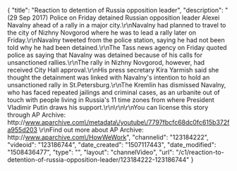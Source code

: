 {
    "title": "Reaction to detention of Russia opposition leader",
    "description": "(29 Sep 2017) Police on Friday detained Russian opposition leader Alexei Navalny ahead of a rally in a major city.\r\nNavalny had planned to travel to the city of Nizhny Novgorod where he was to lead a rally later on Friday.\r\nNavalny tweeted from the police station, saying he had not been told why he had been detained.\r\nThe Tass news agency on Friday quoted police as saying that Navalny was detained because of his calls for unsanctioned rallies.\r\nThe rally in Nizhny Novgorod, however, had received City Hall approval.\r\nHis press secretary Kira Yarmish said she thought the detainment was linked with Navalny's intention to hold an unsanctioned rally in St.Petersburg.\r\nThe Kremlin has dismissed Navalny, who has faced repeated jailings and criminal cases, as an urbanite out of touch with people living in Russia's 11 time zones from where President Vladimir Putin draws his support.\r\n\r\n\r\nYou can license this story through AP Archive: http:\/\/www.aparchive.com\/metadata\/youtube\/7797fbcfc68dc0fc615b372fa955d203 \r\nFind out more about AP Archive: http:\/\/www.aparchive.com\/HowWeWork",
    "channelid": "123184222",
    "videoid": "123186744",
    "date_created": "1507117443",
    "date_modified": "1508436477",
    "type": "",
    "layout": "channelVideo",
    "url": "\/c1\/reaction-to-detention-of-russia-opposition-leader\/123184222-123186744"
}